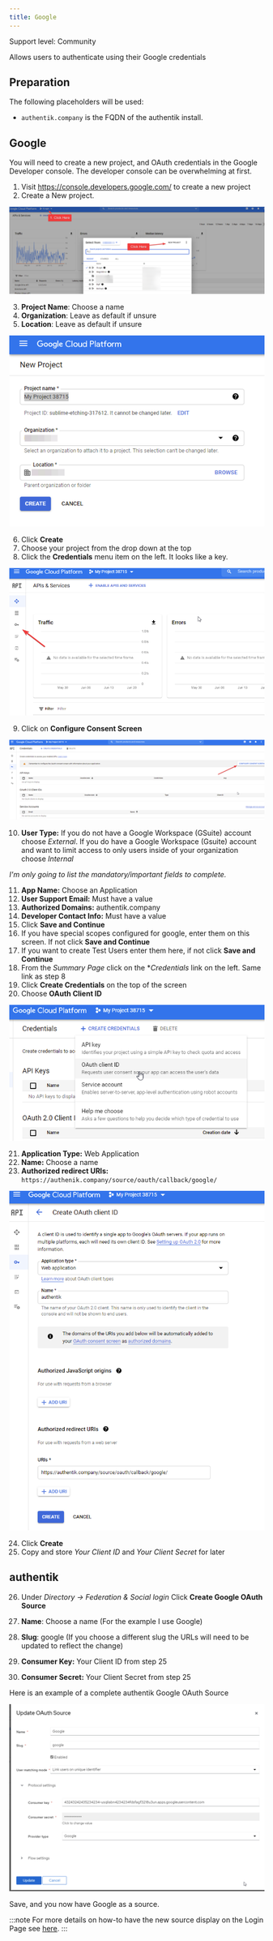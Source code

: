 ```yaml
---
title: Google
---
```


<span class="badge badge--secondary">Support level: Community</span>

Allows users to authenticate using their Google credentials

## Preparation

The following placeholders will be used:

-   `authentik.company` is the FQDN of the authentik install.

## Google

You will need to create a new project, and OAuth credentials in the Google Developer console. The developer console can be overwhelming at first.

1. Visit https://console.developers.google.com/ to create a new project
2. Create a New project.

![](googledeveloper1.png)

3. **Project Name**: Choose a name
4. **Organization**: Leave as default if unsure
5. **Location**: Leave as default if unsure

![](googledeveloper2.png)

6. Click **Create**
7. Choose your project from the drop down at the top
8. Click the **Credentials** menu item on the left. It looks like a key.

![](googledeveloper3.png)

9. Click on **Configure Consent Screen**

![](googledeveloper4.png)

10. **User Type:** If you do not have a Google Workspace (GSuite) account choose _External_. If you do have a Google Workspace (Gsuite) account and want to limit access to only users inside of your organization choose _Internal_

_I'm only going to list the mandatory/important fields to complete._

11. **App Name:** Choose an Application
12. **User Support Email:** Must have a value
13. **Authorized Domains:** authentik.company
14. **Developer Contact Info:** Must have a value
15. Click **Save and Continue**
16. If you have special scopes configured for google, enter them on this screen. If not click **Save and Continue**
17. If you want to create Test Users enter them here, if not click **Save and Continue**
18. From the _Summary Page_ click on the \*_Credentials_ link on the left. Same link as step 8
19. Click **Create Credentials** on the top of the screen
20. Choose **OAuth Client ID**

![](googledeveloper5.png)

21. **Application Type:** Web Application
22. **Name:** Choose a name
23. **Authorized redirect URIs:** `https://authenik.company/source/oauth/callback/google/`

![](googledeveloper6.png)

24. Click **Create**
25. Copy and store _Your Client ID_ and _Your Client Secret_ for later

## authentik

26. Under _Directory -> Federation & Social login_ Click **Create Google OAuth Source**

27. **Name**: Choose a name (For the example I use Google)
28. **Slug**: google (If you choose a different slug the URLs will need to be updated to reflect the change)
29. **Consumer Key:** Your Client ID from step 25
30. **Consumer Secret:** Your Client Secret from step 25

Here is an example of a complete authentik Google OAuth Source

![](authentiksource.png)

Save, and you now have Google as a source.

:::note
For more details on how-to have the new source display on the Login Page see [here](../).
:::

